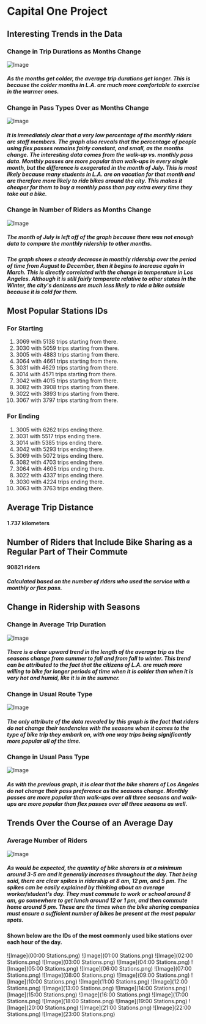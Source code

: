 # Capital One Project
## Interesting Trends in the Data
 
### Change in Trip Durations as Months Change
![Image](Monthly_Trip_Durations.png)
##### As the months get colder, the average trip durations get longer. This is because the colder months in L.A. are much more comfortable to exercise in the warmer ones.
 
### Change in Pass Types Over as Months Change
![Image](Monthly_Pass_Types.png)
##### It is immediately clear that a very low percentage of the monthly riders are staff members. The graph also reveals that the percentage of people using flex passes remains fairly constant, and small, as the months change. The interesting data comes from the walk-up vs. monthly pass data. Monthly passes are more popular than walk-ups in every single month, but the difference is exagerated in the month of July. This is most likely because many students in L.A. are on vacation for that month and are therefore more likely to ride bikes around the city. This makes it cheaper for them to buy a monthly pass than pay extra every time they take out a bike.

### Change in Number of Riders as Months Change
![Image](Monthly_Riders.png)
##### *The month of July is left off of the graph because there was not enough data to compare the monthly ridership to other months.* 
##### The graph shows a steady decrease in monthly ridership over the period of time from August to December, then it begins to increase again in March. This is directly correlated with the change in temperature in Los Angeles. Although it is still fairly temperate relative to other states in the Winter, the city's denizens are much less likely to ride a bike outside because it is cold for them.

## Most Popular Stations IDs
### For Starting
1. 3069 with 5138 trips starting from there.
2. 3030 with 5059 trips starting from there.
3. 3005 with 4883 trips starting from there.
4. 3064 with 4661 trips starting from there.
5. 3031 with 4629 trips starting from there.
6. 3014 with 4571 trips starting from there.
7. 3042 with 4015 trips starting from there.
8. 3082 with 3908 trips starting from there.
9. 3022 with 3893 trips starting from there.
10. 3067 with 3797 trips starting from there.
### For Ending
1. 3005 with 6262 trips ending there.
2. 3031 with 5517 trips ending there.
3. 3014 with 5385 trips ending there.
4. 3042 with 5293 trips ending there.
5. 3069 with 5072 trips ending there.
6. 3082 with 4703 trips ending there.
7. 3064 with 4605 trips ending there.
8. 3022 with 4337 trips ending there.
9. 3030 with 4224 trips ending there.
10. 3063 with 3763 trips ending there.

## Average Trip Distance
#### 1.737 kilometers

## Number of Riders that Include Bike Sharing as a Regular Part of Their Commute
#### 90821 riders
##### *Calculated based on the number of riders who used the service with a monthly or flex pass.*

## Change in Ridership with Seasons
### Change in Average Trip Duration
![Image](Seasonal_Trip_Durations.png)
##### There is a clear upward trend in the length of the average trip as the seasons change from summer to fall and from fall to winter. This trend can be attributed to the fact that the citizens of L.A. are much more willing to bike for longer periods of time when it is colder than when it is very hot and humid, like it is in the summer. 
### Change in Usual Route Type
![Image](Seasonal_Route_Types.png)
##### The only attribute of the data revealed by this graph is the fact that riders do not change their tendencies with the seasons when it comes to the type of bike trip they embark on, with one way trips being significantly more popular all of the time.
### Change in Usual Pass Type
![Image](Seasonal_Pass_Types.png)
##### As with the previous graph, it is clear that the bike sharers of Los Angeles do not change their pass preference as the seasons change. Monthly passes are more popular than walk-ups over all three seasons and walk-ups are more popular than flex passes over all three seasons as well. 

## Trends Over the Course of an Average Day
### Average Number of Riders
![Image](Daily_Riders.png)
##### As would be expected, the quantity of bike sharers is at a minimum around 3-5 am and it generally increases throughout the day. That being said, there are clear spikes in ridership at 8 am, 12 pm, and 5 pm. The spikes can be easily explained by thinking about an average worker/student's day. They must commute to work or school around 8 am, go somewhere to get lunch around 12 or 1 pm, and then commute home around 5 pm. These are the times when the bike sharing companies must ensure a sufficient number of bikes be present at the most popular spots.
#### Shown below are the IDs of the most commonly used bike stations over each hour of the day.
![Image](00:00 Stations.png)
![Image](01:00 Stations.png)
![Image](02:00 Stations.png)
![Image](03:00 Stations.png)
![Image](04:00 Stations.png)
![Image](05:00 Stations.png)
![Image](06:00 Stations.png)
![Image](07:00 Stations.png)
![Image](08:00 Stations.png)
![Image](09:00 Stations.png)
![Image](10:00 Stations.png)
![Image](11:00 Stations.png)
![Image](12:00 Stations.png)
![Image](13:00 Stations.png)
![Image](14:00 Stations.png)
![Image](15:00 Stations.png)
![Image](16:00 Stations.png)
![Image](17:00 Stations.png)
![Image](18:00 Stations.png)
![Image](19:00 Stations.png)
![Image](20:00 Stations.png)
![Image](21:00 Stations.png)
![Image](22:00 Stations.png)
![Image](23:00 Stations.png)











